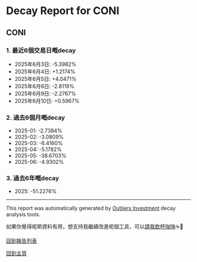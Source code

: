 # Decay Report for CONI

## CONI

### 1. 最近6個交易日嘅decay

- 2025年6月3日: -5.3982%
- 2025年6月4日: +1.2174%
- 2025年6月5日: +4.0471%
- 2025年6月6日: -2.8119%
- 2025年6月9日: -2.2767%
- 2025年6月10日: +0.5967%

### 2. 過去6個月嘅decay

- 2025-01: -2.7384%
- 2025-02: -3.0809%
- 2025-03: -6.4160%
- 2025-04: -5.1782%
- 2025-05: -38.6703%
- 2025-06: -4.9302%

### 3. 過去6年嘅decay

- 2025: -51.2276%

------------------------------
This report was automatically generated by [Outliers Investment](https://outliersecon.github.io/Outliers-Investment/) decay analysis tools.

如果你覺得呢啲資料有用，想支持我繼續改進呢個工具，可以[請我飲杯咖啡](https://buymeacoffee.com/outliersecon)☕🙏

[回到報告列表](https://outliersecon.github.io/Outliers-Investment/reports/reports_public)

[回到主頁](https://outliersecon.github.io/Outliers-Investment/)